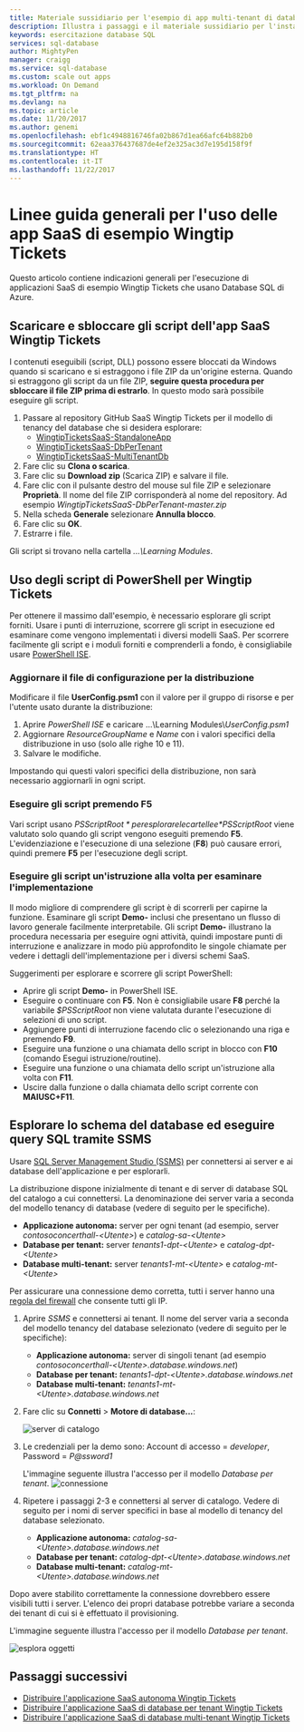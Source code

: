 ```yaml
---
title: Materiale sussidiario per l'esempio di app multi-tenant di database SQL - SaaS Wingtip | Microsoft Docs
description: Illustra i passaggi e il materiale sussidiario per l'installazione e l'esecuzione dell'applicazione multi-tenant di esempio che usa Database SQL di Azure, nell'esempio Wingtip Tickets SaaS.
keywords: esercitazione database SQL
services: sql-database
author: MightyPen
manager: craigg
ms.service: sql-database
ms.custom: scale out apps
ms.workload: On Demand
ms.tgt_pltfrm: na
ms.devlang: na
ms.topic: article
ms.date: 11/20/2017
ms.author: genemi
ms.openlocfilehash: ebf1c4948816746fa02b867d1ea66afc64b882b0
ms.sourcegitcommit: 62eaa376437687de4ef2e325ac3d7e195d158f9f
ms.translationtype: HT
ms.contentlocale: it-IT
ms.lasthandoff: 11/22/2017
---
```

# <a name="general-guidance-for-working-with-wingtip-tickets-sample-saas-apps"></a>Linee guida generali per l'uso delle app SaaS di esempio Wingtip Tickets

Questo articolo contiene indicazioni generali per l'esecuzione di applicazioni SaaS di esempio Wingtip Tickets che usano Database SQL di Azure. 

## <a name="download-and-unblock-the-wingtip-tickets-saas-scripts"></a>Scaricare e sbloccare gli script dell'app SaaS Wingtip Tickets

I contenuti eseguibili (script, DLL) possono essere bloccati da Windows quando si scaricano e si estraggono i file ZIP da un'origine esterna. Quando si estraggono gli script da un file ZIP, **seguire questa procedura per sbloccare il file ZIP prima di estrarlo**. In questo modo sarà possibile eseguire gli script.

1. Passare al repository GitHub SaaS Wingtip Tickets per il modello di tenancy del database che si desidera esplorare: 
    - [WingtipTicketsSaaS-StandaloneApp](https://github.com/Microsoft/WingtipTicketsSaaS-StandaloneApp)
    - [WingtipTicketsSaaS-DbPerTenant](https://github.com/Microsoft/WingtipTicketsSaaS-DbPerTenant)
    - [WingtipTicketsSaaS-MultiTenantDb](https://github.com/Microsoft/WingtipTicketsSaaS-MultiTenantDb)
2. Fare clic su **Clona o scarica**.
3. Fare clic su **Download zip** (Scarica ZIP) e salvare il file.
4. Fare clic con il pulsante destro del mouse sul file ZIP e selezionare **Proprietà**. Il nome del file ZIP corrisponderà al nome del repository. Ad esempio _WingtipTicketsSaaS-DbPerTenant-master.zip_
5. Nella scheda **Generale** selezionare **Annulla blocco**.
6. Fare clic su **OK**.
7. Estrarre i file.

Gli script si trovano nella cartella *...\\Learning Modules*.


## <a name="working-with-the-wingtip-tickets-powershell-scripts"></a>Uso degli script di PowerShell per Wingtip Tickets

Per ottenere il massimo dall'esempio, è necessario esplorare gli script forniti. Usare i punti di interruzione, scorrere gli script in esecuzione ed esaminare come vengono implementati i diversi modelli SaaS. Per scorrere facilmente gli script e i moduli forniti e comprenderli a fondo, è consigliabile usare [PowerShell ISE](https://msdn.microsoft.com/powershell/scripting/core-powershell/ise/introducing-the-windows-powershell-ise).

### <a name="update-the-configuration-file-for-your-deployment"></a>Aggiornare il file di configurazione per la distribuzione

Modificare il file **UserConfig.psm1** con il valore per il gruppo di risorse e per l'utente usato durante la distribuzione:

1. Aprire *PowerShell ISE* e caricare ...\\Learning Modules\\*UserConfig.psm1* 
2. Aggiornare *ResourceGroupName* e *Name* con i valori specifici della distribuzione in uso (solo alle righe 10 e 11).
3. Salvare le modifiche.

Impostando qui questi valori specifici della distribuzione, non sarà necessario aggiornarli in ogni script.

### <a name="execute-the-scripts-by-pressing-f5"></a>Eseguire gli script premendo F5

Vari script usano *$PSScriptRoot* per esplorare le cartelle e *$PSScriptRoot* viene valutato solo quando gli script vengono eseguiti premendo **F5**.  L'evidenziazione e l'esecuzione di una selezione (**F8**) può causare errori, quindi premere **F5** per l'esecuzione degli script.

### <a name="step-through-the-scripts-to-examine-the-implementation"></a>Eseguire gli script un'istruzione alla volta per esaminare l'implementazione

Il modo migliore di comprendere gli script è di scorrerli per capirne la funzione. Esaminare gli script **Demo-** inclusi che presentano un flusso di lavoro generale facilmente interpretabile. Gli script **Demo-** illustrano la procedura necessaria per eseguire ogni attività, quindi impostare punti di interruzione e analizzare in modo più approfondito le singole chiamate per vedere i dettagli dell'implementazione per i diversi schemi SaaS.

Suggerimenti per esplorare e scorrere gli script PowerShell:

- Aprire gli script **Demo-** in PowerShell ISE.
- Eseguire o continuare con **F5**. Non è consigliabile usare **F8** perché la variabile *$PSScriptRoot* non viene valutata durante l'esecuzione di selezioni di uno script.
- Aggiungere punti di interruzione facendo clic o selezionando una riga e premendo **F9**.
- Eseguire una funzione o una chiamata dello script in blocco con **F10** (comando Esegui istruzione/routine).
- Eseguire una funzione o una chiamata dello script un'istruzione alla volta con **F11**.
- Uscire dalla funzione o dalla chiamata dello script corrente con **MAIUSC+F11**.


## <a name="explore-database-schema-and-execute-sql-queries-using-ssms"></a>Esplorare lo schema del database ed eseguire query SQL tramite SSMS

Usare [SQL Server Management Studio (SSMS)](https://docs.microsoft.com/sql/ssms/download-sql-server-management-studio-ssms) per connettersi ai server e ai database dell'applicazione e per esplorarli.

La distribuzione dispone inizialmente di tenant e di server di database SQL del catalogo a cui connettersi. La denominazione dei server varia a seconda del modello tenancy di database (vedere di seguito per le specifiche). 

   - **Applicazione autonoma:** server per ogni tenant (ad esempio, server *contosoconcerthall-&lt;Utente&gt;*) e *catalog-sa-&lt;Utente&gt;*
   - **Database per tenant:** server *tenants1-dpt-&lt;Utente&gt;* e *catalog-dpt-&lt;Utente&gt;*
   - **Database multi-tenant:** server *tenants1-mt-&lt;Utente&gt;* e *catalog-mt-&lt;Utente&gt;*

Per assicurare una connessione demo corretta, tutti i server hanno una [regola del firewall](sql-database-firewall-configure.md) che consente tutti gli IP.


1. Aprire *SSMS* e connettersi ai tenant. Il nome del server varia a seconda del modello tenancy del database selezionato (vedere di seguito per le specifiche):
    - **Applicazione autonoma:** server di singoli tenant (ad esempio *contosoconcerthall-&lt;Utente&gt;.database.windows.net*) 
    - **Database per tenant:** *tenants1-dpt-&lt;Utente&gt;.database.windows.net*
    - **Database multi-tenant:** *tenants1-mt-&lt;Utente&gt;.database.windows.net* 
2. Fare clic su **Connetti** > **Motore di database...**:

   ![server di catalogo](media/saas-tenancy-wingtip-app-guidance-tips/connect.png)

3. Le credenziali per la demo sono: Account di accesso = *developer*, Password = *P@ssword1*

    L'immagine seguente illustra l'accesso per il modello *Database per tenant*. 
    ![connessione](media/saas-tenancy-wingtip-app-guidance-tips/tenants1-connect.png)
    
   

4. Ripetere i passaggi 2-3 e connettersi al server di catalogo. Vedere di seguito per i nomi di server specifici in base al modello di tenancy del database selezionato.
    - **Applicazione autonoma:** *catalog-sa-&lt;Utente&gt;.database.windows.net*
    - **Database per tenant:** *catalog-dpt-&lt;Utente&gt;.database.windows.net*
    - **Database multi-tenant:** *catalog-mt-&lt;Utente&gt;.database.windows.net*


Dopo avere stabilito correttamente la connessione dovrebbero essere visibili tutti i server. L'elenco dei propri database potrebbe variare a seconda dei tenant di cui si è effettuato il provisioning.

L'immagine seguente illustra l'accesso per il modello *Database per tenant*.

![esplora oggetti](media/saas-tenancy-wingtip-app-guidance-tips/object-explorer.png)



## <a name="next-steps"></a>Passaggi successivi
- [Distribuire l'applicazione SaaS autonoma Wingtip Tickets](saas-standaloneapp-get-started-deploy.md)
- [Distribuire l'applicazione SaaS di database per tenant Wingtip Tickets](saas-dbpertenant-get-started-deploy.md)
- [Distribuire l'applicazione SaaS di database multi-tenant Wingtip Tickets](saas-multitenantdb-get-started-deploy.md)

